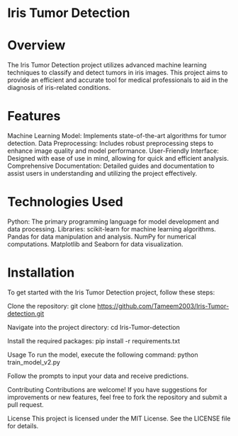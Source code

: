 # Iris Tumor Detection
# Overview
The Iris Tumor Detection project utilizes advanced machine learning techniques to classify and detect tumors in iris images. This project aims to provide an efficient and accurate tool for medical professionals to aid in the diagnosis of iris-related conditions.

# Features
Machine Learning Model: Implements state-of-the-art algorithms for tumor detection.
Data Preprocessing: Includes robust preprocessing steps to enhance image quality and model performance.
User-Friendly Interface: Designed with ease of use in mind, allowing for quick and efficient analysis.
Comprehensive Documentation: Detailed guides and documentation to assist users in understanding and utilizing the project effectively.

# Technologies Used
Python: The primary programming language for model development and data processing.
Libraries:
scikit-learn for machine learning algorithms.
Pandas for data manipulation and analysis.
NumPy for numerical computations.
Matplotlib and Seaborn for data visualization.

# Installation
To get started with the Iris Tumor Detection project, follow these steps:

Clone the repository:
git clone https://github.com/Tameem2003/Iris-Tumor-detection.git

Navigate into the project directory:
cd Iris-Tumor-detection

Install the required packages:
pip install -r requirements.txt

Usage
To run the model, execute the following command:
python train_model_v2.py

Follow the prompts to input your data and receive predictions.

Contributing
Contributions are welcome! If you have suggestions for improvements or new features, feel free to fork the repository and submit a pull request.

License
This project is licensed under the MIT License. See the LICENSE file for details.


